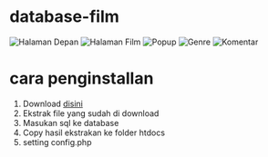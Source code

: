 # database-film
![Halaman Depan](https://i.ibb.co/HPKjCkw/1-film.jpg)
![Halaman Film](https://i.ibb.co/BgwksjC/2-film.jpg)
![Popup](https://i.ibb.co/RbZcRdT/3-film.jpg)
![Genre](https://i.ibb.co/x3Ks3JJ/4-film.jpg)
![Komentar](https://i.ibb.co/r3S58Dn/5-film.jpg)

# cara penginstallan
1. Download [disini](https://github.com/rifaldi34/database-film/archive/master.zip)
2. Ekstrak file yang sudah di download
3. Masukan sql ke database
4. Copy hasil ekstrakan ke folder htdocs
5. setting config.php
